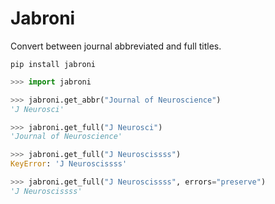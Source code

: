 # Jabroni

Convert between journal abbreviated and full titles.

```shell
pip install jabroni
```

```python
>>> import jabroni

>>> jabroni.get_abbr("Journal of Neuroscience")
'J Neurosci'

>>> jabroni.get_full("J Neurosci")
'Journal of Neuroscience'

>>> jabroni.get_full("J Neuroscissss")
KeyError: 'J Neuroscissss'

>>> jabroni.get_full("J Neuroscissss", errors="preserve")
'J Neuroscissss'
```
